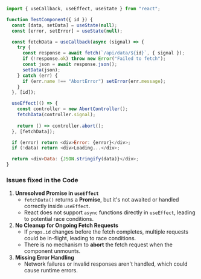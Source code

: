 ```js
import { useCallback, useEffect, useState } from "react";

function TestComponent({ id }) {
  const [data, setData] = useState(null);
  const [error, setError] = useState(null);

  const fetchData = useCallback(async (signal) => {
    try {
      const response = await fetch(`/api/data/${id}`, { signal });
      if (!response.ok) throw new Error("Failed to fetch");
      const json = await response.json();
      setData(json);
    } catch (err) {
      if (err.name !== "AbortError") setError(err.message);
    }
  }, [id]);

  useEffect(() => {
    const controller = new AbortController();
    fetchData(controller.signal);
    
    return () => controller.abort();
  }, [fetchData]);

  if (error) return <div>Error: {error}</div>;
  if (!data) return <div>Loading...</div>;

  return <div>Data: {JSON.stringify(data)}</div>;
}
```
### Issues fixed in the Code
1. **Unresolved Promise in `useEffect`**
    - `fetchData()` returns a **Promise**, but it's not awaited or handled correctly inside `useEffect`.
    - React does not support `async` functions directly in `useEffect`, leading to potential race conditions.
2. **No Cleanup for Ongoing Fetch Requests**
    - If `props.id` changes before the fetch completes, multiple requests could be in-flight, leading to race conditions.
    - There is no mechanism to **abort** the fetch request when the component unmounts.
3. **Missing Error Handling**
    - Network failures or invalid responses aren't handled, which could cause runtime errors.